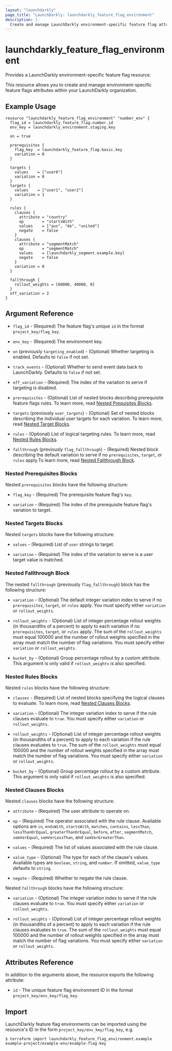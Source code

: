 ```yaml
---
layout: "launchdarkly"
page_title: "LaunchDarkly: launchdarkly_feature_flag_environment"
description: |-
  Create and manage LaunchDarkly environment-specific feature flag attributes.
---
```


# launchdarkly_feature_flag_environment

Provides a LaunchDarkly environment-specific feature flag resource.

This resource allows you to create and manage environment-specific feature flags attributes within your LaunchDarkly organization.

## Example Usage

```hcl
resource "launchdarkly_feature_flag_environment" "number_env" {
  flag_id = launchdarkly_feature_flag.number.id
  env_key = launchdarkly_environment.staging.key

  on = true

  prerequisites {
    flag_key  = launchdarkly_feature_flag.basic.key
    variation = 0
  }

  targets {
    values    = ["user0"]
    variation = 0
  }
  targets {
    values    = ["user1", "user2"]
    variation = 1
  }

  rules {
    clauses {
      attribute = "country"
      op        = "startsWith"
      values    = ["aus", "de", "united"]
      negate    = false
    }
    clauses {
      attribute = "segmentMatch"
      op        = "segmentMatch"
      values    = [launchdarkly_segment.example.key]
      negate    = false
    }
    variation = 0
  }

  fallthrough {
    rollout_weights = [60000, 40000, 0]
  }
  off_variation = 2
}
```

## Argument Reference

- `flag_id` - (Required) The feature flag's unique `id` in the format `project_key/flag_key`.

- `env_key` - (Required) The environment key.

- `on` (previously `targeting_enabled`) - (Optional) Whether targeting is enabled. Defaults to `false` if not set.

- `track_events` - (Optional) Whether to send event data back to LaunchDarkly. Defaults to `false` if not set.

- `off_variation` - (Required) The index of the variation to serve if targeting is disabled.

- `prerequisites` - (Optional) List of nested blocks describing prerequisite feature flags rules. To learn more, read [Nested Prequisites Blocks](#nested-prerequisites-blocks).

- `targets` (previously `user_targets`) - (Optional) Set of nested blocks describing the individual user targets for each variation. To learn more, read [Nested Target Blocks](#nested-targets-blocks).

- `rules` - (Optional) List of logical targeting rules. To learn more, read [Nested Rules Blocks](#nested-rules-blocks).

- `fallthrough` (previously `flag_fallthrough`) - (Required) Nested block describing the default variation to serve if no `prerequisites`, `target`, or `rules` apply.To learn more, read [Nested Fallthrough Block](#nested-fallthrough-block).

### Nested Prerequisites Blocks

Nested `prerequisites` blocks have the following structure:

- `flag_key` - (Required) The prerequisite feature flag's `key`.

- `variation` - (Required) The index of the prerequisite feature flag's variation to target.

### Nested Targets Blocks

Nested `targets` blocks have the following structure:

- `values` - (Required) List of `user` strings to target.

- `variation` - (Required) The index of the variation to serve is a user target value is matched.

### Nested Fallthrough Block

The nested `fallthrough` (previously `flag_fallthrough`) block has the following structure:

- `variation` - (Optional) The default integer variation index to serve if no `prerequisites`, `target`, or `rules` apply. You must specify either `variation` or `rollout_weights`.

- `rollout_weights` - (Optional) List of integer percentage rollout weights (in thousandths of a percent) to apply to each variation if no `prerequisites`, `target`, or `rules` apply. The sum of the `rollout_weights` must equal 100000 and the number of rollout weights specified in the array must match the number of flag variations. You must specify either `variation` or `rollout_weights`.

- `bucket_by` - (Optional) Group percentage rollout by a custom attribute. This argument is only valid if `rollout_weights` is also specified.

### Nested Rules Blocks

Nested `rules` blocks have the following structure:

- `clauses` - (Required) List of nested blocks specifying the logical clauses to evaluate. To learn more, read [Nested Clauses Blocks](#nested-clauses-blocks).

- `variation` - (Optional) The integer variation index to serve if the rule clauses evaluate to `true`. You must specify either `variation` or `rollout_weights`.

- `rollout_weights` - (Optional) List of integer percentage rollout weights (in thousandths of a percent) to apply to each variation if the rule clauses evaluates to `true`. The sum of the `rollout_weights` must equal 100000 and the number of rollout weights specified in the array must match the number of flag variations. You must specify either `variation` or `rollout_weights`.

- `bucket_by` - (Optional) Group percentage rollout by a custom attribute. This argument is only valid if `rollout_weights` is also specified.

### Nested Clauses Blocks

Nested `clauses` blocks have the following structure:

- `attribute` - (Required) The user attribute to operate on.

- `op` - (Required) The operator associated with the rule clause. Available options are `in`, `endsWith`, `startsWith`, `matches`, `contains`, `lessThan`, `lessThanOrEqual`, `greaterThanOrEqual`, `before`, `after`, `segmentMatch`, `semVerEqual`, `semVerLessThan`, and `semVerGreaterThan`.

- `values` - (Required) The list of values associated with the rule clause.

- `value_type` - (Optional) The type for each of the clause's values. Available types are `boolean`, `string`, and `number`. If omitted, `value_type` defaults to `string`.

- `negate` - (Required) Whether to negate the rule clause.

Nested `fallthrough` blocks have the following structure:

- `variation` - (Optional) The integer variation index to serve if the rule clauses evaluate to `true`. You must specify either `variation` or `rollout_weights`.

- `rollout_weights` - (Optional) List of integer percentage rollout weights (in thousandths of a percent) to apply to each variation if the rule clauses evaluates to `true`. The sum of the `rollout_weights` must equal 100000 and the number of rollout weights specified in the array must match the number of flag variations. You must specify either `variation` or `rollout_weights`.

## Attributes Reference

In addition to the arguments above, the resource exports the following attribute:

- `id` - The unique feature flag environment ID in the format `project_key/env_key/flag_key`.

## Import

LaunchDarkly feature flag environments can be imported using the resource's ID in the form `project_key/env_key/flag_key`, e.g.

```
$ terraform import launchdarkly_feature_flag_environment.example example-project/example-env/example-flag-key
```
